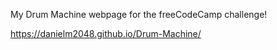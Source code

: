 My Drum Machine webpage for the freeCodeCamp challenge!

https://danielm2048.github.io/Drum-Machine/
